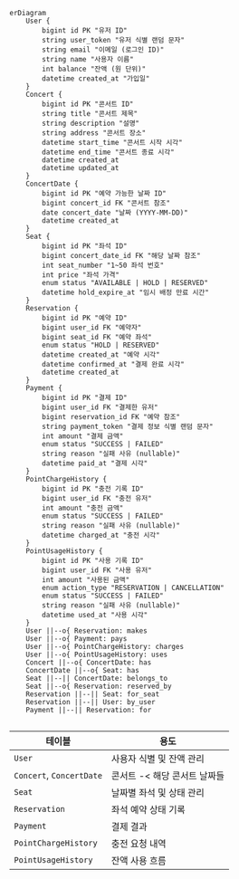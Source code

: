 ```mermaid
erDiagram
    User {
        bigint id PK "유저 ID"
        string user_token "유저 식별 랜덤 문자"
        string email "이메일 (로그인 ID)"
        string name "사용자 이름"
        int balance "잔액 (원 단위)"
        datetime created_at "가입일"
    }
    Concert {
        bigint id PK "콘서트 ID"
        string title "콘서트 제목"
        string description "설명"
        string address "콘서트 장소"
        datetime start_time "콘서트 시작 시각"
        datetime end_time "콘서트 종료 시각"
        datetime created_at
        datetime updated_at
    }
    ConcertDate {
        bigint id PK "예약 가능한 날짜 ID"
        bigint concert_id FK "콘서트 참조"
        date concert_date "날짜 (YYYY-MM-DD)"
        datetime created_at
    }
    Seat {
        bigint id PK "좌석 ID"
        bigint concert_date_id FK "해당 날짜 참조"
        int seat_number "1~50 좌석 번호"
        int price "좌석 가격"
        enum status "AVAILABLE | HOLD | RESERVED"
        datetime hold_expire_at "임시 배정 만료 시간"
    }
    Reservation {
        bigint id PK "예약 ID"
        bigint user_id FK "예약자"
        bigint seat_id FK "예약 좌석"
        enum status "HOLD | RESERVED"
        datetime created_at "예약 시각"
        datetime confirmed_at "결제 완료 시각"
        datetime created_at
    }
    Payment {
        bigint id PK "결제 ID"
        bigint user_id FK "결제한 유저"
        bigint reservation_id FK "예약 참조"
        string payment_token "결제 정보 식별 랜덤 문자"
        int amount "결제 금액"
        enum status "SUCCESS | FAILED"
        string reason "실패 사유 (nullable)"
        datetime paid_at "결제 시각"
    }
    PointChargeHistory {
        bigint id PK "충전 기록 ID"
        bigint user_id FK "충전 유저"
        int amount "충전 금액"
        enum status "SUCCESS | FAILED"
        string reason "실패 사유 (nullable)"
        datetime charged_at "충전 시각"
    }
    PointUsageHistory {
        bigint id PK "사용 기록 ID"
        bigint user_id FK "사용 유저"
        int amount "사용된 금액"
        enum action_type "RESERVATION | CANCELLATION"
        enum status "SUCCESS | FAILED"
        string reason "실패 사유 (nullable)"
        datetime used_at "사용 시각"
    }
    User ||--o{ Reservation: makes
    User ||--o{ Payment: pays
    User ||--o{ PointChargeHistory: charges
    User ||--o{ PointUsageHistory: uses
    Concert ||--o{ ConcertDate: has
    ConcertDate ||--o{ Seat: has
    Seat ||--|| ConcertDate: belongs_to
    Seat ||--o{ Reservation: reserved_by
    Reservation ||--|| Seat: for_seat
    Reservation ||--|| User: by_user
    Payment ||--|| Reservation: for


```

| 테이블                      | 용도                |
|--------------------------|-------------------|
| `User`                   | 사용자 식별 및 잔액 관리    |
| `Concert`, `ConcertDate` | 콘서트 -< 해당 콘서트 날짜들 |
| `Seat`                   | 날짜별 좌석 및 상태 관리    |
| `Reservation`            | 좌석 예약 상태 기록       |
| `Payment`                | 결제 결과             |
| `PointChargeHistory`     | 충전 요청 내역          |
| `PointUsageHistory`      | 잔액 사용 흐름          |
